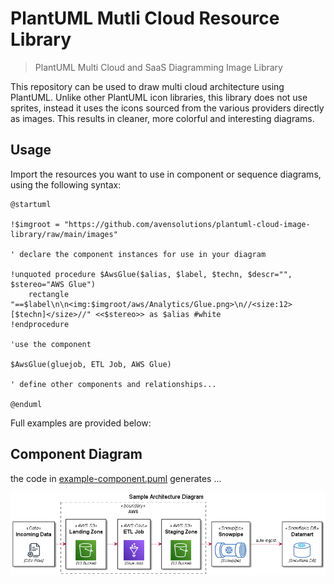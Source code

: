 # PlantUML Mutli Cloud Resource Library

> PlantUML Multi Cloud and SaaS Diagramming Image Library

This repository can be used to draw multi cloud architecture using PlantUML.  Unlike other PlantUML icon libraries, this library does not use sprites, instead it uses the icons sourced from the various providers directly as images.  This results in cleaner, more colorful and interesting diagrams.  

## Usage

Import the resources you want to use in component or sequence diagrams, using the following syntax:  

```
@startuml

!$imgroot = "https://github.com/avensolutions/plantuml-cloud-image-library/raw/main/images"

' declare the component instances for use in your diagram

!unquoted procedure $AwsGlue($alias, $label, $techn, $descr="", $stereo="AWS Glue")
    rectangle "==$label\n\n<img:$imgroot/aws/Analytics/Glue.png>\n//<size:12>[$techn]</size>//" <<$stereo>> as $alias #white
!endprocedure

'use the component

$AwsGlue(gluejob, ETL Job, AWS Glue)

' define other components and relationships...

@enduml
```

Full examples are provided below:  

## Component Diagram

the code in [example-component.puml](example-component.puml) generates ...  

[![Example PlantUML Diagram](example-component.png)](example-component.png)